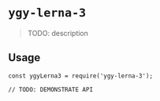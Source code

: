 # `ygy-lerna-3`

> TODO: description

## Usage

```
const ygyLerna3 = require('ygy-lerna-3');

// TODO: DEMONSTRATE API
```
